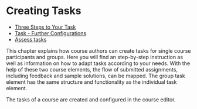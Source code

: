 # Creating Tasks

  * [Three Steps to Your Task](Three_Steps_to_Your_Task.md)
  * [Task - Further Configurations](Task+-+Further+Configurations.html)
  * [Assess tasks](Assess+tasks.html)

  

This chapter explains how course authors can create tasks for single course
participants and groups. Here you will find an step-by-step instruction as
well as information on how to adapt tasks according to your needs. With the
help of these two course elements, the flow of submitted assignments,
including feedback and sample solutions, can be mapped. The group task element
has the same structure and functionality as the individual task element.

The tasks of a course are created and configured in the course editor.


